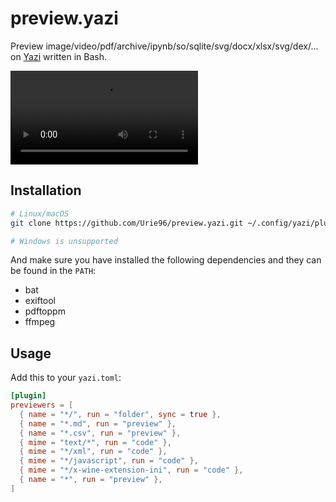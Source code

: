 # preview.yazi

Preview image/video/pdf/archive/ipynb/so/sqlite/svg/docx/xlsx/svg/dex/... on [Yazi](https://github.com/sxyazi/yazi) written in Bash.

<video src="https://github.com/Urie96/preview.yazi/assets/43716456/ab45afad-2068-4e61-8599-65f9d99fe73f"></video>

## Installation

```sh
# Linux/macOS
git clone https://github.com/Urie96/preview.yazi.git ~/.config/yazi/plugins/preview.yazi

# Windows is unsupported
```

And make sure you have installed the following dependencies and they can be found in the `PATH`:

- bat
- exiftool
- pdftoppm
- ffmpeg

## Usage

Add this to your `yazi.toml`:

```toml
[plugin]
previewers = [
  { name = "*/", run = "folder", sync = true },
  { name = "*.md", run = "preview" },
  { name = "*.csv", run = "preview" },
  { mime = "text/*", run = "code" },
  { mime = "*/xml", run = "code" },
  { mime = "*/javascript", run = "code" },
  { mime = "*/x-wine-extension-ini", run = "code" },
  { name = "*", run = "preview" },
]
```
